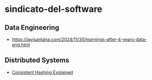 # sindicato-del-software

## Data Engineering
- https://javisantana.com/2024/11/30/learnings-after-4-years-data-eng.html

## Distributed Systems
- [Consistent Hashing Explained](https://example.com/consistent-hashing)
